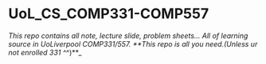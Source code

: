 # UoL_CS_COMP331-COMP557
_This repo contains all note, lecture slide, problem sheets... All of learning source in UoLiverpool COMP331/557._
_**This repo is all you need.(Unless ur not enrolled 331 ^_^)**_



